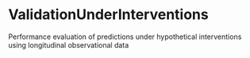 # ValidationUnderInterventions
Performance evaluation of predictions under hypothetical interventions using longitudinal observational data
